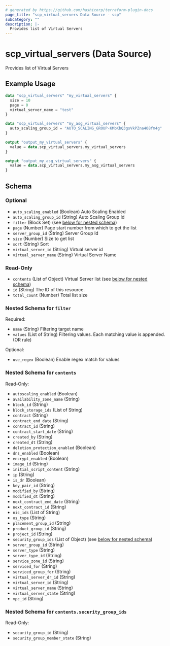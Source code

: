 ```yaml
---
# generated by https://github.com/hashicorp/terraform-plugin-docs
page_title: "scp_virtual_servers Data Source - scp"
subcategory: ""
description: |-
  Provides list of Virtual Servers
---
```


# scp_virtual_servers (Data Source)

Provides list of Virtual Servers

## Example Usage

```terraform
data "scp_virtual_servers" "my_virtual_servers" {
  size = 10
  page = 0
  virtual_server_name = "test"
}

data "scp_virtual_servers" "my_asg_virtual_servers" {
  auto_scaling_group_id = "AUTO_SCALING_GROUP-KMbKbQ3gsVkPZna408fm4g"
}

output "output_my_virtual_servers" {
  value = data.scp_virtual_servers.my_virtual_servers
}

output "output_my_asg_virtual_servers" {
  value = data.scp_virtual_servers.my_asg_virtual_servers
}
```

<!-- schema generated by tfplugindocs -->
## Schema

### Optional

- `auto_scaling_enabled` (Boolean) Auto Scaling Enabled
- `auto_scaling_group_id` (String) Auto Scaling Group Id
- `filter` (Block Set) (see [below for nested schema](#nestedblock--filter))
- `page` (Number) Page start number from which to get the list
- `server_group_id` (String) Server Group Id
- `size` (Number) Size to get list
- `sort` (String) Sort
- `virtual_server_id` (String) Virtual server id
- `virtual_server_name` (String) Virtual Server Name

### Read-Only

- `contents` (List of Object) Virtual Server list (see [below for nested schema](#nestedatt--contents))
- `id` (String) The ID of this resource.
- `total_count` (Number) Total list size

<a id="nestedblock--filter"></a>
### Nested Schema for `filter`

Required:

- `name` (String) Filtering target name
- `values` (List of String) Filtering values. Each matching value is appended. (OR rule)

Optional:

- `use_regex` (Boolean) Enable regex match for values


<a id="nestedatt--contents"></a>
### Nested Schema for `contents`

Read-Only:

- `autoscaling_enabled` (Boolean)
- `availability_zone_name` (String)
- `block_id` (String)
- `block_storage_ids` (List of String)
- `contract` (String)
- `contract_end_date` (String)
- `contract_id` (String)
- `contract_start_date` (String)
- `created_by` (String)
- `created_dt` (String)
- `deletion_protection_enabled` (Boolean)
- `dns_enabled` (Boolean)
- `encrypt_enabled` (Boolean)
- `image_id` (String)
- `initial_script_content` (String)
- `ip` (String)
- `is_dr` (Boolean)
- `key_pair_id` (String)
- `modified_by` (String)
- `modified_dt` (String)
- `next_contract_end_date` (String)
- `next_contract_id` (String)
- `nic_ids` (List of String)
- `os_type` (String)
- `placement_group_id` (String)
- `product_group_id` (String)
- `project_id` (String)
- `security_group_ids` (List of Object) (see [below for nested schema](#nestedobjatt--contents--security_group_ids))
- `server_group_id` (String)
- `server_type` (String)
- `server_type_id` (String)
- `service_zone_id` (String)
- `serviced_for` (String)
- `serviced_group_for` (String)
- `virtual_server_dr_id` (String)
- `virtual_server_id` (String)
- `virtual_server_name` (String)
- `virtual_server_state` (String)
- `vpc_id` (String)

<a id="nestedobjatt--contents--security_group_ids"></a>
### Nested Schema for `contents.security_group_ids`

Read-Only:

- `security_group_id` (String)
- `security_group_member_state` (String)


